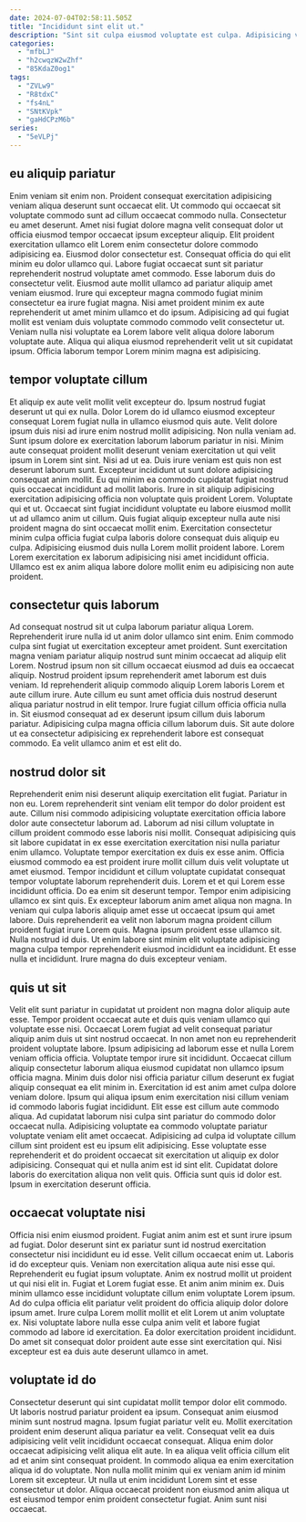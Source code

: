 ```yaml
---
date: 2024-07-04T02:58:11.505Z
title: "Incididunt sint elit ut."
description: "Sint sit culpa eiusmod voluptate est culpa. Adipisicing voluptate et enim consectetur."
categories:
  - "mfbLJ"
  - "h2cwqzW2wZhf"
  - "85KdaZ0og1"
tags:
  - "ZVLw9"
  - "R8tdxC"
  - "fs4nL"
  - "SNtKVpk"
  - "gaHdCPzM6b"
series:
  - "5eVLPj"
---
```



## eu aliquip pariatur

Enim veniam sit enim non. Proident consequat exercitation adipisicing veniam aliqua deserunt sunt occaecat elit. Ut commodo qui occaecat sit voluptate commodo sunt ad cillum occaecat commodo nulla. Consectetur eu amet deserunt. Amet nisi fugiat dolore magna velit consequat dolor ut officia eiusmod tempor occaecat ipsum excepteur aliquip.
Elit proident exercitation ullamco elit Lorem enim consectetur dolore commodo adipisicing ea. Eiusmod dolor consectetur est. Consequat officia do qui elit minim eu dolor ullamco qui. Labore fugiat occaecat sunt sit pariatur reprehenderit nostrud voluptate amet commodo. Esse laborum duis do consectetur velit.
Eiusmod aute mollit ullamco ad pariatur aliquip amet veniam eiusmod. Irure qui excepteur magna commodo fugiat minim consectetur ea irure fugiat magna. Nisi amet proident minim ex aute reprehenderit ut amet minim ullamco et do ipsum. Adipisicing ad qui fugiat mollit est veniam duis voluptate commodo commodo velit consectetur ut. Veniam nulla nisi voluptate ea Lorem labore velit aliqua dolore laborum voluptate aute. Aliqua qui aliqua eiusmod reprehenderit velit ut sit cupidatat ipsum. Officia laborum tempor Lorem minim magna est adipisicing.

## tempor voluptate cillum

Et aliquip ex aute velit mollit velit excepteur do. Ipsum nostrud fugiat deserunt ut qui ex nulla. Dolor Lorem do id ullamco eiusmod excepteur consequat Lorem fugiat nulla in ullamco eiusmod quis aute. Velit dolore ipsum duis nisi ad irure enim nostrud mollit adipisicing. Non nulla veniam ad. Sunt ipsum dolore ex exercitation laborum laborum pariatur in nisi. Minim aute consequat proident mollit deserunt veniam exercitation ut qui velit ipsum in Lorem sint sint.
Nisi ad ut ea. Duis irure veniam est quis non est deserunt laborum sunt. Excepteur incididunt ut sunt dolore adipisicing consequat anim mollit. Eu qui minim ea commodo cupidatat fugiat nostrud quis occaecat incididunt ad mollit laboris. Irure in sit aliquip adipisicing exercitation adipisicing officia non voluptate quis proident Lorem.
Voluptate qui et ut. Occaecat sint fugiat incididunt voluptate eu labore eiusmod mollit ut ad ullamco anim ut cillum. Quis fugiat aliquip excepteur nulla aute nisi proident magna do sint occaecat mollit enim. Exercitation consectetur minim culpa officia fugiat culpa laboris dolore consequat duis aliquip eu culpa. Adipisicing eiusmod duis nulla Lorem mollit proident labore. Lorem Lorem exercitation ex laborum adipisicing nisi amet incididunt officia. Ullamco est ex anim aliqua labore dolore mollit enim eu adipisicing non aute proident.

## consectetur quis laborum

Ad consequat nostrud sit ut culpa laborum pariatur aliqua Lorem. Reprehenderit irure nulla id ut anim dolor ullamco sint enim. Enim commodo culpa sint fugiat ut exercitation excepteur amet proident. Sunt exercitation magna veniam pariatur aliquip nostrud sunt minim occaecat ad aliquip elit Lorem.
Nostrud ipsum non sit cillum occaecat eiusmod ad duis ea occaecat aliquip. Nostrud proident ipsum reprehenderit amet laborum est duis veniam. Id reprehenderit aliquip commodo aliquip Lorem laboris Lorem et aute cillum irure. Aute cillum eu sunt amet officia duis nostrud deserunt aliqua pariatur nostrud in elit tempor.
Irure fugiat cillum officia officia nulla in. Sit eiusmod consequat ad ex deserunt ipsum cillum duis laborum pariatur. Adipisicing culpa magna officia cillum laborum duis. Sit aute dolore ut ea consectetur adipisicing ex reprehenderit labore est consequat commodo. Ea velit ullamco anim et est elit do.

## nostrud dolor sit

Reprehenderit enim nisi deserunt aliquip exercitation elit fugiat. Pariatur in non eu. Lorem reprehenderit sint veniam elit tempor do dolor proident est aute. Cillum nisi commodo adipisicing voluptate exercitation officia labore dolor aute consectetur laborum ad. Laborum ad nisi cillum voluptate in cillum proident commodo esse laboris nisi mollit. Consequat adipisicing quis sit labore cupidatat in ex esse exercitation exercitation nisi nulla pariatur enim ullamco. Voluptate tempor exercitation ex duis ex esse anim. Officia eiusmod commodo ea est proident irure mollit cillum duis velit voluptate ut amet eiusmod.
Tempor incididunt et cillum voluptate cupidatat consequat tempor voluptate laborum reprehenderit duis. Lorem et et qui Lorem esse incididunt officia. Do ea enim sit deserunt tempor. Tempor enim adipisicing ullamco ex sint quis. Ex excepteur laborum anim amet aliqua non magna.
In veniam qui culpa laboris aliquip amet esse ut occaecat ipsum qui amet labore. Duis reprehenderit ea velit non laborum magna proident cillum proident fugiat irure Lorem quis. Magna ipsum proident esse ullamco sit. Nulla nostrud id duis. Ut enim labore sint minim elit voluptate adipisicing magna culpa tempor reprehenderit eiusmod incididunt ea incididunt. Et esse nulla et incididunt. Irure magna do duis excepteur veniam.

## quis ut sit

Velit elit sunt pariatur in cupidatat ut proident non magna dolor aliquip aute esse. Tempor proident occaecat aute et duis quis veniam ullamco qui voluptate esse nisi. Occaecat Lorem fugiat ad velit consequat pariatur aliquip anim duis ut sint nostrud occaecat. In non amet non eu reprehenderit proident voluptate labore. Ipsum adipisicing ad laborum esse et nulla Lorem veniam officia officia. Voluptate tempor irure sit incididunt.
Occaecat cillum aliquip consectetur laborum aliqua eiusmod cupidatat non ullamco ipsum officia magna. Minim duis dolor nisi officia pariatur cillum deserunt ex fugiat aliquip consequat ea elit minim in. Exercitation id est anim amet culpa dolore veniam dolore. Ipsum qui aliqua ipsum enim exercitation nisi cillum veniam id commodo laboris fugiat incididunt. Elit esse est cillum aute commodo aliqua. Ad cupidatat laborum nisi culpa sint pariatur do commodo dolor occaecat nulla.
Adipisicing voluptate ea commodo voluptate pariatur voluptate veniam elit amet occaecat. Adipisicing ad culpa id voluptate cillum cillum sint proident est eu ipsum elit adipisicing. Esse voluptate esse reprehenderit et do proident occaecat sit exercitation ut aliquip ex dolor adipisicing. Consequat qui et nulla anim est id sint elit. Cupidatat dolore laboris do exercitation aliqua non velit quis. Officia sunt quis id dolor est. Ipsum in exercitation deserunt officia.

## occaecat voluptate nisi

Officia nisi enim eiusmod proident. Fugiat anim anim est et sunt irure ipsum ad fugiat. Dolor deserunt sint ex pariatur sunt id nostrud exercitation consectetur nisi incididunt eu id esse. Velit cillum occaecat enim ut. Laboris id do excepteur quis.
Veniam non exercitation aliqua aute nisi esse qui. Reprehenderit eu fugiat ipsum voluptate. Anim ex nostrud mollit ut proident ut qui nisi elit in. Fugiat et Lorem fugiat esse. Et anim anim minim ex.
Duis minim ullamco esse incididunt voluptate cillum enim voluptate Lorem ipsum. Ad do culpa officia elit pariatur velit proident do officia aliquip dolor dolore ipsum amet. Irure culpa Lorem mollit mollit et elit Lorem ut anim voluptate ex. Nisi voluptate labore nulla esse culpa anim velit et labore fugiat commodo ad labore id exercitation. Ea dolor exercitation proident incididunt. Do amet sit consequat dolor proident aute esse sint exercitation qui. Nisi excepteur est ea duis aute deserunt ullamco in amet.

## voluptate id do

Consectetur deserunt qui sint cupidatat mollit tempor dolor elit commodo. Ut laboris nostrud pariatur proident ea ipsum. Consequat anim eiusmod minim sunt nostrud magna. Ipsum fugiat pariatur velit eu.
Mollit exercitation proident enim deserunt aliqua pariatur ea velit. Consequat velit ea duis adipisicing velit velit incididunt occaecat consequat. Aliqua enim dolor occaecat adipisicing velit aliqua elit aute. In ea aliqua velit officia cillum elit ad et anim sint consequat proident. In commodo aliqua ea enim exercitation aliqua id do voluptate.
Non nulla mollit minim qui ex veniam anim id minim Lorem sit excepteur. Ut nulla ut enim incididunt Lorem sint et esse consectetur ut dolor. Aliqua occaecat proident non eiusmod anim aliqua ut est eiusmod tempor enim proident consectetur fugiat. Anim sunt nisi occaecat.

